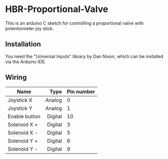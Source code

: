 # HBR-Proportional-Valve
This is an arduino C sketch for controlling a proportional valve with potentiometer joy stick.

## Installation

You need the "Universal Inputs" library by Dan Nixon, which can be installed via the Arduino IDE.


## Wiring

| Name           | Type    | Pin number |
| -------------  | -------:| ---------- |
| Joystick X     | Analog  | 0          |
| Joystick Y     | Analog  | 1          |
| Enable button  | Digital | 10         |
| Solenoid X +   | Digital | 3          |
| Solenoid X -   | Digital | 5          |
| Solenoid Y +   | Digital | 6          |
| Solenoid Y -   | Digital | 9          |
